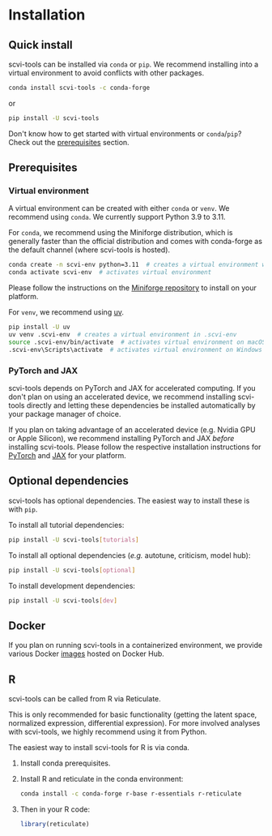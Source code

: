 # Installation

## Quick install

scvi-tools can be installed via `conda` or `pip`. We recommend installing into a virtual environment
to avoid conflicts with other packages.

```bash
conda install scvi-tools -c conda-forge
```

or

```bash
pip install -U scvi-tools
```

Don't know how to get started with virtual environments or `conda`/`pip`? Check out the
[prerequisites](#prerequisites) section.

## Prerequisites

### Virtual environment

A virtual environment can be created with either `conda` or `venv`. We recommend using `conda`. We
currently support Python 3.9 to 3.11.

For `conda`, we recommend using the Miniforge distribution, which is generally faster than the
official distribution and comes with conda-forge as the default channel (where scvi-tools is
hosted).

```bash
conda create -n scvi-env python=3.11  # creates a virtual environment with python 3.11
conda activate scvi-env  # activates virtual environment
```

Please follow the instructions on the
[Miniforge repository](https://github.com/conda-forge/miniforge) to install on your platform.

For `venv`, we recommend using [uv](https://github.com/astral-sh/uv).

```bash
pip install -U uv
uv venv .scvi-env  # creates a virtual environment in .scvi-env
source .scvi-env/bin/activate  # activates virtual environment on macOS and Linux
.scvi-env\Scripts\activate  # activates virtual environment on Windows
```

### PyTorch and JAX

scvi-tools depends on PyTorch and JAX for accelerated computing. If you don't plan on using
an accelerated device, we recommend installing scvi-tools directly and letting these dependencies
be installed automatically by your package manager of choice.

If you plan on taking advantage of an accelerated device (e.g. Nvidia GPU or Apple Silicon), we
recommend installing PyTorch and JAX _before_ installing scvi-tools. Please follow the respective
installation instructions for [PyTorch](https://pytorch.org/get-started/locally/) and
[JAX](https://jax.readthedocs.io/en/latest/installation.html) for your platform.

## Optional dependencies

scvi-tools has optional dependencies. The easiest way to install these is with `pip`.

To install all tutorial dependencies:

```bash
pip install -U scvi-tools[tutorials]
```

To install all optional dependencies (_e.g._ autotune, criticism, model hub):

```bash
pip install -U scvi-tools[optional]
```

To install development dependencies:

```bash
pip install -U scvi-tools[dev]
```

## Docker

If you plan on running scvi-tools in a containerized environment, we provide various Docker
[images](https://hub.docker.com/repository/docker/scverse/scvi-tools/general) hosted on Docker Hub.

## R

scvi-tools can be called from R via Reticulate.

This is only recommended for basic functionality (getting the latent space, normalized expression,
differential expression). For more involved analyses with scvi-tools, we highly recommend using it
from Python.

The easiest way to install scvi-tools for R is via conda.

1. Install conda prerequisites.

2. Install R and reticulate in the conda environment:

    ```bash
    conda install -c conda-forge r-base r-essentials r-reticulate
    ```

3. Then in your R code:

    ```R
    library(reticulate)
    ```
